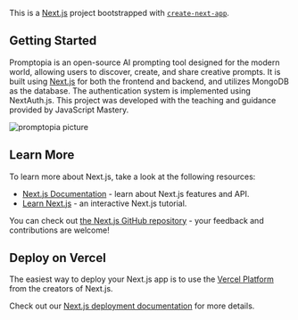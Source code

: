 This is a [Next.js](https://nextjs.org/) project bootstrapped with [`create-next-app`](https://github.com/vercel/next.js/tree/canary/packages/create-next-app).

## Getting Started

Promptopia is an open-source AI prompting tool designed for the modern world, allowing users to discover, create, and share creative prompts. It is built using  [Next.js](https://nextjs.org/) for both the frontend and backend, and utilizes MongoDB as the database. The authentication system is implemented using NextAuth.js. This project was developed with the teaching and guidance provided by JavaScript Mastery.

![promptopia picture](https://github.com/ElliotCyber/AI-Prompt-project/assets/75564571/bcbd2298-bf32-4714-abe2-9b821d2a038b)

## Learn More

To learn more about Next.js, take a look at the following resources:

- [Next.js Documentation](https://nextjs.org/docs) - learn about Next.js features and API.
- [Learn Next.js](https://nextjs.org/learn) - an interactive Next.js tutorial.

You can check out [the Next.js GitHub repository](https://github.com/vercel/next.js/) - your feedback and contributions are welcome!

## Deploy on Vercel

The easiest way to deploy your Next.js app is to use the [Vercel Platform](https://vercel.com/new?utm_medium=default-template&filter=next.js&utm_source=create-next-app&utm_campaign=create-next-app-readme) from the creators of Next.js.

Check out our [Next.js deployment documentation](https://nextjs.org/docs/deployment) for more details.
